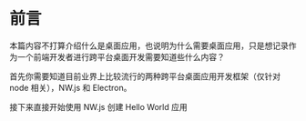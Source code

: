 # 前言

本篇内容不打算介绍什么是桌面应用，也说明为什么需要桌面应用，只是想记录作为一个前端开发者进行跨平台桌面开发需要知道些什么内容？

首先你需要知道目前业界上比较流行的两种跨平台桌面应用开发框架（仅针对 node 相关），NW.js 和 Electron。

接下来直接开始使用 NW.js 创建 Hello World 应用